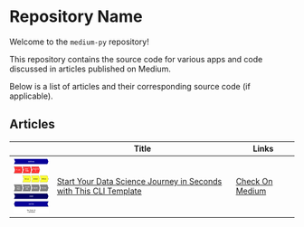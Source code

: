 # Repository Name

Welcome to the `medium-py` repository!

This repository contains the source code for various apps and code
discussed in articles published on Medium.

Below is a list of articles and their corresponding source code (if applicable).

## Articles

|                                                                             | Title                                                                                                                                                                                | Links                                                                                                                               |
|-----------------------------------------------------------------------------|--------------------------------------------------------------------------------------------------------------------------------------------------------------------------------------|-------------------------------------------------------------------------------------------------------------------------------------|
| <img src="assets/data-science-project-phases.png" width="100" height="100"> | [Start Your Data Science Journey in Seconds with This CLI Template](https://medium.com/@geeks.sw.gig/start-your-data-science-journey-in-seconds-with-this-cli-template-9d97273f15c5) | [Check On Medium ](https://medium.com/@geeks.sw.gig/start-your-data-science-journey-in-seconds-with-this-cli-template-9d97273f15c5) |
